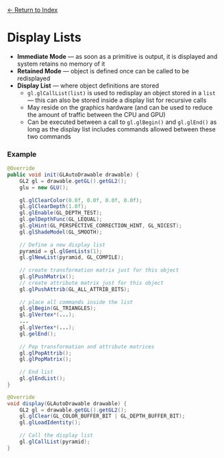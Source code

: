 [← Return to Index](https://github.com/cjmlgrto/fit3088-notes/)

# Display Lists

* **Immediate Mode** — as soon as a primitive is output, it is displayed and system retains no memory of it
* **Retained Mode** — object is defined once can be called to be redisplayed
* **Display List** — where object definitions are stored
	* `gl.glCallList(list)` is used to redisplay an object stored in a `list` — this can also be stored inside a display list for recursive calls
	* May reside on the graphics hardware (and can be used to reduce the amount of traffic between the CPU and GPU)
	* Can be executed between a call to `gl.glBegin()` and `gl.glEnd()` as long as the display list includes commands allowed between these two commands

### Example

```java
@Override
public void init(GLAutoDrawable drawable) {
	GL2 gl = drawable.getGL().getGL2();
	glu = new GLU();
	
	gl.glClearColor(0.0f, 0.0f, 0.0f, 0.0f);
	gl.glClearDepth(1.0f);
	gl.glEnable(GL_DEPTH_TEST);
	gl.gelDepthFunc(GL_LEQUAL);
	gl.glHint(GL_PERSPECTIVE_CORRECTION_HINT, GL_NICEST);
	gl.glShadeModel(GL_SMOOTH);
	
	// Define a new display list
	pyramid = gl.glGenLists(1);
	gl.glNewList(pyramid, GL_COMPILE);
	
	// create transformation matrix just for this object
	gl.glPushMatrix();
	// create attribute matrix just for this object
	gl.glPushAttrib(GL_ALL_ATTRIB_BITS);
	
	// place all commands inside the list
	gl.glBegin(GL_TRIANGLES);
	gl.glVertex*(...);
	...
	gl.glVertex*(...);
	gl.gelEnd();
	
	// Pop transformation and attribute matrices
	gl.glPopAttrib();
	gl.glPopMatrix();
	
	// End list
	gl.glEndList();
}

@Override 
void display(GLAutoDrawable drawable) {
	GL2 gl = drawable.getGL().getGL2();
	gl.glClear(GL_COLOR_BUFFER_BIT | GL_DEPTH_BUFFER_BIT);
	gl.glLoadIdentity();
	
	// Call the display list
	gl.glCallList(pyramid);
}
```